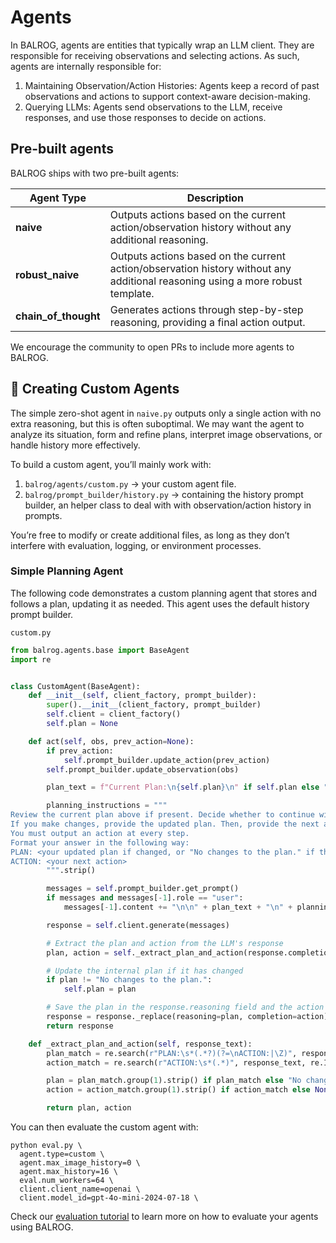 # Agents

In BALROG, agents are entities that typically wrap an LLM client. They are responsible for receiving observations and selecting actions. As such, agents are internally responsible for:
1. Maintaining Observation/Action Histories: Agents keep a record of past observations and actions to support context-aware decision-making.
2. Querying LLMs: Agents send observations to the LLM, receive responses, and use those responses to decide on actions.

## Pre-built agents

BALROG ships with two pre-built agents:

| **Agent Type**          | **Description**                                                                 |
|-------------------------|---------------------------------------------------------------------------------|
| **naive**          | Outputs actions based on the current action/observation history without any additional reasoning. |
| **robust_naive**          | Outputs actions based on the current action/observation history without any additional reasoning using a more robust template. |
| **chain_of_thought** | Generates actions through step-by-step reasoning, providing a final action output. |


We encourage the community to open PRs to include more agents to BALROG.

## 🤖 Creating Custom Agents

The simple zero-shot agent in `naive.py` outputs only a single action with no extra reasoning, but this is often suboptimal. We may want the agent to analyze its situation, form and refine plans, interpret image observations, or handle history more effectively.

To build a custom agent, you’ll mainly work with:
1. `balrog/agents/custom.py` -> your custom agent file.
2. `balrog/prompt_builder/history.py` -> containing the history prompt builder, an helper class to deal with with observation/action history in prompts.

You’re free to modify or create additional files, as long as they don’t interfere with evaluation, logging, or environment processes.


### Simple Planning Agent
The following code demonstrates a custom planning agent that stores and follows a plan, updating it as needed. This agent uses the default history prompt builder.

`custom.py`
```python
from balrog.agents.base import BaseAgent
import re


class CustomAgent(BaseAgent):
    def __init__(self, client_factory, prompt_builder):
        super().__init__(client_factory, prompt_builder)
        self.client = client_factory()
        self.plan = None

    def act(self, obs, prev_action=None):
        if prev_action:
            self.prompt_builder.update_action(prev_action)
        self.prompt_builder.update_observation(obs)

        plan_text = f"Current Plan:\n{self.plan}\n" if self.plan else "You have no plan yet.\n"

        planning_instructions = """
Review the current plan above if present. Decide whether to continue with it or make changes.
If you make changes, provide the updated plan. Then, provide the next action to take. 
You must output an action at every step.
Format your answer in the following way:
PLAN: <your updated plan if changed, or "No changes to the plan." if the current plan is good>
ACTION: <your next action>
        """.strip()

        messages = self.prompt_builder.get_prompt()
        if messages and messages[-1].role == "user":
            messages[-1].content += "\n\n" + plan_text + "\n" + planning_instructions

        response = self.client.generate(messages)

        # Extract the plan and action from the LLM's response
        plan, action = self._extract_plan_and_action(response.completion)

        # Update the internal plan if it has changed
        if plan != "No changes to the plan.":
            self.plan = plan

        # Save the plan in the response.reasoning field and the action in response.completion
        response = response._replace(reasoning=plan, completion=action)
        return response

    def _extract_plan_and_action(self, response_text):
        plan_match = re.search(r"PLAN:\s*(.*?)(?=\nACTION:|\Z)", response_text, re.IGNORECASE | re.DOTALL)
        action_match = re.search(r"ACTION:\s*(.*)", response_text, re.IGNORECASE | re.DOTALL)

        plan = plan_match.group(1).strip() if plan_match else "No changes to the plan."
        action = action_match.group(1).strip() if action_match else None

        return plan, action
```


You can then evaluate the custom agent with:
```
python eval.py \
  agent.type=custom \
  agent.max_image_history=0 \
  agent.max_history=16 \
  eval.num_workers=64 \
  client.client_name=openai \
  client.model_id=gpt-4o-mini-2024-07-18 \
```

Check our [evaluation tutorial](https://github.com/balrog-ai/BALROG/blob/main/docs/evaluation.md) to learn more on how to evaluate your agents using BALROG.